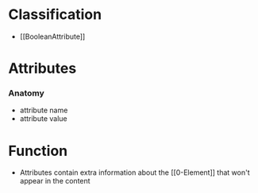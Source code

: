 # Classification
- [[BooleanAttribute]]
# Attributes
### Anatomy
- attribute name
- attribute value
# Function
- Attributes contain extra information about the [[0-Element]] that won't appear in the content
